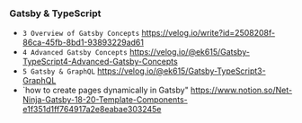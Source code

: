 ### Gatsby & TypeScript

- `3 Overview of Gatsby Concepts` https://velog.io/write?id=2508208f-86ca-45fb-8bd1-93893229ad61
- `4 Advanced Gatsby Concepts` https://velog.io/@ek615/Gatsby-TypeScript4-Advanced-Gatsby-Concepts
- `5 Gatsby & GraphQL` https://velog.io/@ek615/Gatsby-TypeScript3-GraphQL
- `how to create pages dynamically in Gatsby" https://www.notion.so/Net-Ninja-Gatsby-18-20-Template-Components-e1f351d1ff764917a2e8eabae303245e
